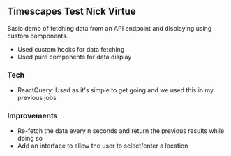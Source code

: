 ## Timescapes Test Nick Virtue

Basic demo of fetching data from an API endpoint and displaying using custom components.

* Used custom hooks for data fetching
* Used pure components for data display

### Tech

* ReactQuery: Used as it's simple to get going and we used this in my previous jobs

### Improvements

* Re-fetch the data every n seconds and return the previous results while doing so
* Add an interface to allow the user to select/enter a location 